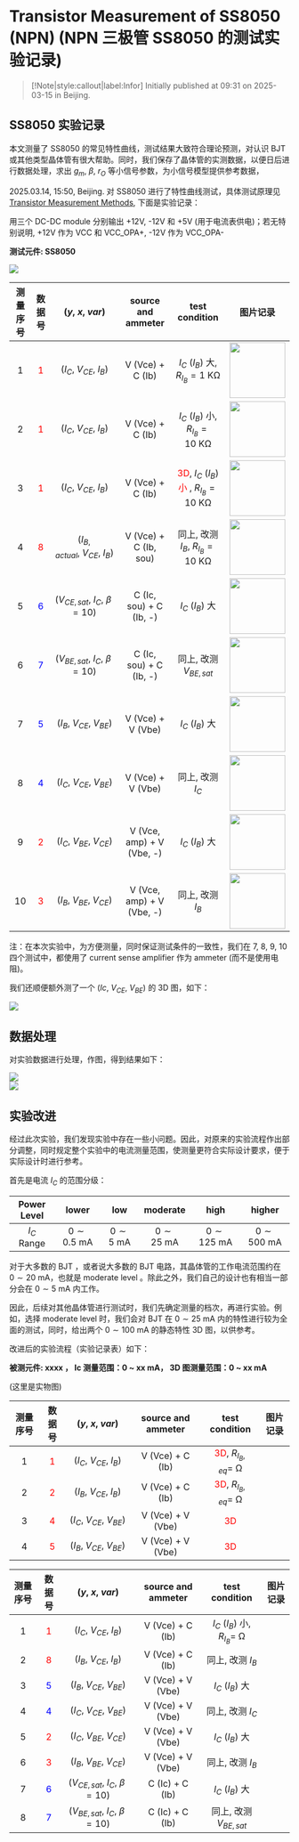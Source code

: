 # Transistor Measurement of SS8050 (NPN) (NPN 三极管 SS8050 的测试实验记录)

> [!Note|style:callout|label:Infor]
> Initially published at 09:31 on 2025-03-15 in Beijing.


## SS8050 实验记录

本文测量了 SS8050 的常见特性曲线，测试结果大致符合理论预测，对认识 BJT 或其他类型晶体管有很大帮助。同时，我们保存了晶体管的实测数据，以便日后进行数据处理，求出 $g_m$, $\beta$, $r_O$ 等小信号参数，为小信号模型提供参考数据，

2025.03.14, 15:50, Beijing. 对 SS8050 进行了特性曲线测试，具体测试原理见 [Transistor Measurement Methods](<Blogs/Electronics/Transistor Measurement Methods.md>), 下面是实验记录：

用三个 DC-DC module 分别输出 +12V, -12V 和 +5V (用于电流表供电)；若无特别说明, +12V 作为 VCC 和 VCC_OPA+, -12V 作为 VCC_OPA-


<div class='center'>

**测试元件: SS8050**

<div class="center"><img src="https://imagebank-0.oss-cn-beijing.aliyuncs.com/VS-PicGo/2025-03-14-19-37-09_Transistor Measurement Methods.png"/></div>

| 测量序号 | 数据号 | $(y,\ x,\ var)$ | source and ammeter | test condition | 图片记录 |
|:-:|:-:|:-:|:-:|:-:|:-:|
 | 1  | <span style='color:red'> 1 </span> | $(I_C,\ V_{CE},\ I_B)$ | V (Vce) + C (Ib) | $I_C\ (I_B)$ 大, $R_{I_B} = 1\ \mathrm{K\Omega}$ | <div class="center"><img width=100px src="https://imagebank-0.oss-cn-beijing.aliyuncs.com/VS-PicGo/2025-03-14-18-06-47_Transistor Measurement Methods.png"/></div> |
 | 2  | <span style='color:red'> 1 </span> | $(I_C,\ V_{CE},\ I_B)$ | V (Vce) + C (Ib)| $I_C\ (I_B)$ 小, $R_{I_B} = 10\ \mathrm{K\Omega}$ | <div class="center"><img width=100px src="https://imagebank-0.oss-cn-beijing.aliyuncs.com/VS-PicGo/2025-03-14-18-11-29_Transistor Measurement Methods.png"/></div> |
 | 3  | <span style='color:red'> 1 </span> | $(I_C,\ V_{CE},\ I_B)$ | V (Vce) + C (Ib) | <span style='color:red'> 3D</span>, $I_C\ (I_B)$ <span style='color:red'> 小 </span>, $R_{I_B} = 10\ \mathrm{K\Omega}$ | <div class="center"><img width=100px src="https://imagebank-0.oss-cn-beijing.aliyuncs.com/VS-PicGo/2025-03-14-18-12-00_Transistor Measurement Methods.png"/></div> |
 | 4  | <span style='color:red'> 8 </span> | $(I_{B, actual},\ V_{CE},\ I_B)$ | V (Vce) + C (Ib, sou) | 同上, 改测 $I_{B}$, $R_{I_B} = 10\ \mathrm{K\Omega}$ | <div class="center"><img width=100px src="https://imagebank-0.oss-cn-beijing.aliyuncs.com/VS-PicGo/2025-03-14-18-13-37_Transistor Measurement Methods.png"/></div> |
 | 5  | <span style='color:blue'> 6 </span> | $(V_{CE, sat},\ I_C,\ \beta=10)$ | C (Ic, sou) + C (Ib, -) | $I_C\ (I_B)$ 大| <div class="center"><img width=100px src="https://imagebank-0.oss-cn-beijing.aliyuncs.com/VS-PicGo/2025-03-14-18-22-51_Transistor Measurement Methods.png"/></div> |
 | 6 | <span style='color:blue'> 7 </span> | $(V_{BE, sat},\ I_C,\ \beta=10)$ |  C (Ic, sou) + C (Ib, -) | 同上, 改测 $V_{BE, sat}$ | <div class="center"><img width=100px src="https://imagebank-0.oss-cn-beijing.aliyuncs.com/VS-PicGo/2025-03-14-18-24-14_Transistor Measurement Methods.png"/></div> |
 | 7  | <span style='color:blue'> 5 </span> | $(I_B,\ V_{CE},\ V_{BE})$ | V (Vce) + V (Vbe) | $I_C\ (I_B)$ 大| <div class="center"><img width=100px src="https://imagebank-0.oss-cn-beijing.aliyuncs.com/VS-PicGo/2025-03-14-19-23-26_Transistor Measurement Methods.png"/></div> |
 | 8  | <span style='color:blue'> 4 </span> | $(I_C,\ V_{CE},\ V_{BE})$ | V (Vce) + V (Vbe) | 同上, 改测 $I_{C}$ | <div class="center"><img width=100px src="https://imagebank-0.oss-cn-beijing.aliyuncs.com/VS-PicGo/2025-03-14-19-24-58_Transistor Measurement Methods.png"/></div> |
 | 9  | <span style='color:red'> 2 </span> | $(I_C,\ V_{BE},\ V_{CE})$ | V (Vce, amp) + V (Vbe, -) |  $I_C\ (I_B)$ 大 | <div class="center"><img width=100px src="https://imagebank-0.oss-cn-beijing.aliyuncs.com/VS-PicGo/2025-03-14-19-30-31_Transistor Measurement Methods.png"/></div> |
 | 10 | <span style='color:red'> 3 </span> | $(I_B,\ V_{BE},\ V_{CE})$ | V (Vce, amp) + V (Vbe, -) | 同上, 改测 $I_{B}$ | <div class="center"><img width=100px src="https://imagebank-0.oss-cn-beijing.aliyuncs.com/VS-PicGo/2025-03-14-19-31-27_Transistor Measurement Methods.png"/></div> |
</div>

注：在本次实验中，为方便测量，同时保证测试条件的一致性，我们在 7, 8, 9, 10 四个测试中，都使用了 current sense amplifier 作为 ammeter (而不是使用电阻)。

我们还顺便额外测了一个 $(Ic,\ V_{CE},\ V_{BE})$ 的 3D 图，如下：
<!-- <div class="center"><img src="https://imagebank-0.oss-cn-beijing.aliyuncs.com/VS-PicGo/2025-03-14-19-17-40_Transistor Measurement Methods.png"/></div>
 -->
<div class="center"><img src="https://imagebank-0.oss-cn-beijing.aliyuncs.com/VS-PicGo/2025-03-14-19-26-47_Transistor Measurement Methods.png"/></div>


## 数据处理

对实验数据进行处理，作图，得到结果如下：

<div class="center"><img src="https://imagebank-0.oss-cn-beijing.aliyuncs.com/VS-PicGo/2025-04-24-00-07-04_[Analog Comp] Transistor Measurement of SS8050 (NPN).png"/></div>
<div class="center"><img src="https://imagebank-0.oss-cn-beijing.aliyuncs.com/VS-PicGo/2025-04-24-00-07-16_[Analog Comp] Transistor Measurement of SS8050 (NPN).png"/></div>

## 实验改进

经过此次实验，我们发现实验中存在一些小问题。因此，对原来的实验流程作出部分调整，同时规定整个实验中的电流测量范围，使测量更符合实际设计要求，便于实际设计时进行参考。

首先是电流 $I_C$ 的范围分级：

<div class='center'>

| Power Level | lower | low | moderate | high | higher |
|:-:|:-:|:-:|:-:|:-:|:-:|
 | $I_C$ Range | $0 \sim 0.5 \ \mathrm{mA}$ | $0 \sim 5 \ \mathrm{mA}$ | $0 \sim 25 \ \mathrm{mA}$ | $0 \sim 125 \ \mathrm{mA}$ | $0 \sim 500 \ \mathrm{mA}$ |
</div>

对于大多数的 BJT ，或者说大多数的 BJT 电路，其晶体管的工作电流范围约在 $0 \sim 20 \ \mathrm{mA}$，也就是 moderate level 。除此之外，我们自己的设计也有相当一部分会在 $0 \sim 5 \ \mathrm{mA}$ 内工作。

因此，后续对其他晶体管进行测试时，我们先确定测量的档次，再进行实验。例如，选择 moderate level 时，我们会对 BJT 在  $0 \sim 25 \ \mathrm{mA}$ 内的特性进行较为全面的测试，同时，给出两个 $0 \sim 100 \ \mathrm{mA}$ 的静态特性 3D 图，以供参考。

改进后的实验流程（实验记录表）如下：


<div class='center'>

**被测元件: xxxx ， Ic 测量范围：0 \~ xx mA， 3D 图测量范围：0 \~ xx mA**

(这里是实物图)

| 测量序号 | 数据号 | $(y,\ x,\ var)$ | source and ammeter | test condition | 图片记录 |
|:-:|:-:|:-:|:-:|:-:|:-:|
 | 1  | <span style='color:red'> 1 </span> | $(I_C,\ V_{CE},\ I_B)$ | V (Vce) + C (Ib) | <span style='color:red'> 3D</span>, $R_{I_B,eq} = \ \mathrm{\Omega}$ |  |
 | 2  | <span style='color:red'> 2 </span> | $(I_B,\ V_{CE},\ I_B)$ | V (Vce) + C (Ib) | <span style='color:red'> 3D</span>, $R_{I_B,eq} = \ \mathrm{\Omega}$ |  |
 | 3  | <span style='color:red'> 4 </span> | $(I_C,\ V_{CE},\ V_{BE})$ | V (Vce) + V (Vbe) | <span style='color:red'> 3D</span> |  |
 | 4  | <span style='color:red'> 5 </span> | $(I_B,\ V_{CE},\ V_{BE})$ | V (Vce) + V (Vbe) | <span style='color:red'> 3D</span> |  |

</div>

<div class='center'>

| 测量序号 | 数据号 | $(y,\ x,\ var)$ | source and ammeter | test condition | 图片记录 |
|:-:|:-:|:-:|:-:|:-:|:-:|
 | 1  | <span style='color:red'> 1 </span> | $(I_C,\ V_{CE},\ I_B)$ | V (Vce) + C (Ib)| $I_C\ (I_B)$ 小, $R_{I_B} = \ \mathrm{\Omega}$ |  |
 | 2  | <span style='color:red'> 8 </span> | $(I_{B},\ V_{CE},\ I_B)$ | V (Vce) + C (Ib) | 同上, 改测 $I_{B}$ |  |
 | 3  | <span style='color:blue'> 5 </span> | $(I_B,\ V_{CE},\ V_{BE})$ | V (Vce) + V (Vbe) | $I_C\ (I_B)$ 大 |  |
 | 4  | <span style='color:blue'> 4 </span> | $(I_C,\ V_{CE},\ V_{BE})$ | V (Vce) + V (Vbe) | 同上, 改测 $I_{C}$ |  |
 | 5  | <span style='color:red'> 2 </span> | $(I_C,\ V_{BE},\ V_{CE})$ | V (Vce) + V (Vbe) |  $I_C\ (I_B)$ 大 |  |
 | 6  | <span style='color:red'> 3 </span> | $(I_B,\ V_{BE},\ V_{CE})$ | V (Vce) + V (Vbe) | 同上, 改测 $I_{B}$ |  |
 | 7  | <span style='color:blue'> 6 </span> | $(V_{CE, sat},\ I_C,\ \beta=10)$ | C (Ic) + C (Ib) | $I_C\ (I_B)$ 大 |  |
 | 8 | <span style='color:blue'> 7 </span> | $(V_{BE, sat},\ I_C,\ \beta=10)$ | C (Ic) + C (Ib) | 同上, 改测 $V_{BE, sat}$ |  |
</div>



